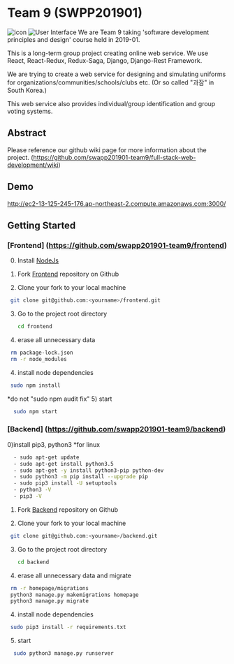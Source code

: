 # Team 9 (SWPP201901)
![icon](https://github.com/swapp201901-team9/frontend/blob/master/icon.jpg)
![User Interface](https://github.com/swapp201901-team9/frontend/blob/master/documents/user%20interface.jpeg)
We are Team 9 taking 'software development principles and design' course
held in 2019-01.

This is a long-term group project creating online web service.
We use React, React-Redux, Redux-Saga, Django, Django-Rest Framework.

We are trying to create a web service for designing and simulating 
uniforms for organizations/communities/schools/clubs etc. 
(Or so called "과잠" in South Korea.)

This web service also provides 
individual/group identification and group voting systems.

## Abstract

Please reference our github wiki page for more information about the project.
(https://github.com/swapp201901-team9/full-stack-web-development/wiki)

## Demo

http://ec2-13-125-245-176.ap-northeast-2.compute.amazonaws.com:3000/

## Getting Started

### [Frontend] (https://github.com/swapp201901-team9/frontend)

0) Install [NodeJs](https://nodejs.org/en/)

1) Fork [Frontend](https://github.com/swapp201901-team9/frontend) repository on Github

2) Clone your fork to your local machine
  ```bash
   git clone git@github.com:<yourname>/frontend.git
   ```
3) Go to the project root directory
   ```bash
   cd frontend
   ```
4) erase all unnecessary data 
  ```bash
   rm package-lock.json
   rm -r node_modules 
   ```
4) install node dependencies 
 ```bash
  sudo npm install
  ```
  *do not "sudo npm audit fix"
5) start 
```bash
  sudo npm start 
  ```

### [Backend] (https://github.com/swapp201901-team9/backend)

0)install pip3, python3 
*for linux
```bash
  - sudo apt-get update
  - sudo apt-get install python3.5
  - sudo apt-get -y install python3-pip python-dev
  - sudo python3 -m pip install --upgrade pip
  - sudo pip3 install -U setuptools
  - python3 -V
  - pip3 -V 
  ```
1) Fork [Backend](https://github.com/swapp201901-team9/backend) repository on Github

2) Clone your fork to your local machine
  ```bash
   git clone git@github.com:<yourname>/backend.git
   ```
3) Go to the project root directory
   ```bash
   cd backend
   ```
4) erase all unnecessary data and migrate 
  ```bash
   rm -r homepage/migrations
   python3 manage.py makemigrations homepage
   python3 manage.py migrate
   ```
4) install node dependencies 
 ```bash
  sudo pip3 install -r requirements.txt
  ```
5) start 
```bash
  sudo python3 manage.py runserver
```


